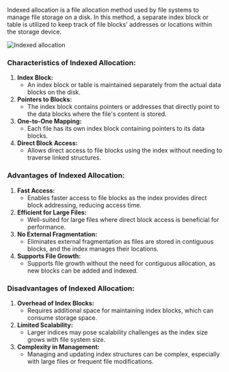 Indexed allocation is a file allocation method used by file systems to manage file storage on a disk. In this method, a separate index block or table is utilized to keep track of file blocks' addresses or locations within the storage device.

![Indexed allocation](https://files.codingninjas.in/article_images/indexed-file-allocation-0-1649937783.webp)
### Characteristics of Indexed Allocation:
1. **Index Block:**
	- An index block or table is maintained separately from the actual data blocks on the disk.
2. **Pointers to Blocks:**
	- The index block contains pointers or addresses that directly point to the data blocks where the file's content is stored.
3. **One-to-One Mapping:**
	- Each file has its own index block containing pointers to its data blocks.
4. **Direct Block Access:**
	- Allows direct access to file blocks using the index without needing to traverse linked structures.
### Advantages of Indexed Allocation:
1. **Fast Access:**
	- Enables faster access to file blocks as the index provides direct block addressing, reducing access time.
2. **Efficient for Large Files:**
	- Well-suited for large files where direct block access is beneficial for performance.
3. **No External Fragmentation:**
	- Eliminates external fragmentation as files are stored in contiguous blocks, and the index manages their locations.
4. **Supports File Growth:**
	- Supports file growth without the need for contiguous allocation, as new blocks can be added and indexed.

### Disadvantages of Indexed Allocation:
1. **Overhead of Index Blocks:**
	- Requires additional space for maintaining index blocks, which can consume storage space.
2. **Limited Scalability:**
	- Larger indices may pose scalability challenges as the index size grows with file system size.
3. **Complexity in Management:**
	- Managing and updating index structures can be complex, especially with large files or frequent file modifications.